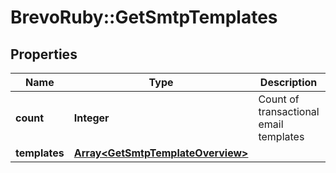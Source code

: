 # BrevoRuby::GetSmtpTemplates

## Properties
Name | Type | Description | Notes
------------ | ------------- | ------------- | -------------
**count** | **Integer** | Count of transactional email templates | [optional] 
**templates** | [**Array&lt;GetSmtpTemplateOverview&gt;**](GetSmtpTemplateOverview.md) |  | [optional] 


